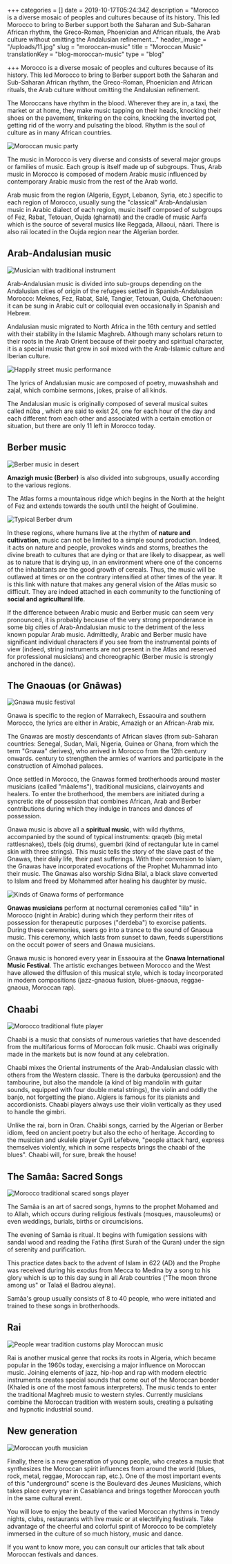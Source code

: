 +++
categories = []
date = 2019-10-17T05:24:34Z
description = "Morocco is a diverse mosaic of peoples and cultures because of its history. This led Morocco to bring to Berber support both the Saharan and Sub-Saharan African rhythm, the Greco-Roman, Phoenician and African rituals, the Arab culture without omitting the Andalusian refinement..."
header_image = "/uploads/11.jpg"
slug = "moroccan-music"
title = "Moroccan Music"
translationKey = "blog-moroccan-music"
type = "blog"

+++
Morocco is a diverse mosaic of peoples and cultures because of its history. This led Morocco to bring to Berber support both the Saharan and Sub-Saharan African rhythm, the Greco-Roman, Phoenician and African rituals, the Arab culture without omitting the Andalusian refinement.

The Moroccans have rhythm in the blood. Wherever they are in, a taxi, the market or at home, they make music tapping on their heads, knocking their shoes on the pavement, tinkering on the coins, knocking the inverted pot, getting rid of the worry and pulsating the blood. Rhythm is the soul of culture as in many African countries.

![Moroccan music party](/uploads/Morocco-Ourika-Valley-Berber-Musicians-1.jpg "Moroccan music party")

The music in Morocco is very diverse and consists of several major groups or families of music. Each group is itself made up of subgroups. Thus, Arab music in Morocco is composed of modern Arabic music influenced by contemporary Arabic music from the rest of the Arab world.

Arab music from the region (Algeria, Egypt, Lebanon, Syria, etc.) specific to each region of Morocco, usually sung the "classical" Arab-Andalusian music in Arabic dialect of each region, music itself composed of subgroups of Fez, Rabat, Tetouan, Oujda (gharnati) and the cradle of music Aarfa which is the source of several musics like Reggada, Allaoui, nâari. There is also raï located in the Oujda region near the Algerian border.

## **Arab-Andalusian music**

![Musician with traditional instrument](/uploads/4-11.jpg "Musician with traditional instrument")

Arab-Andalusian music is divided into sub-groups depending on the Andalusian cities of origin of the refugees settled in Spanish-Andalusian Morocco: Meknes, Fez, Rabat, Salé, Tangier, Tetouan, Oujda, Chefchaouen: it can be sung in Arabic cult or colloquial even occasionally in Spanish and Hebrew.

Andalusian music migrated to North Africa in the 16th century and settled with their stability in the Islamic Maghreb. Although many scholars return to their roots in the Arab Orient because of their poetry and spiritual character, it is a special music that grew in soil mixed with the Arab-Islamic culture and Iberian culture.

![Happily street music performance](/uploads/10-6.jpg "Happily street music performance")

The lyrics of Andalusian music are composed of poetry, muwashshah and zajal, which combine sermons, jokes, praise of all kinds.

The Andalusian music is originally composed of several musical suites called nûba , which are said to exist 24, one for each hour of the day and each different from each other and associated with a certain emotion or situation, but there are only 11 left in Morocco today.

## **Berber music**

![Berber music in desert](/uploads/8-5.jpg "Berber music in desert")

**Amazigh music (Berber)** is also divided into subgroups, usually according to the various regions.

The Atlas forms a mountainous ridge which begins in the North at the height of Fez and extends towards the south until the height of Goulimine.

![Typical Berber drum](/uploads/1200px-Tbilat,Marokko2.jpg "Typical Berber drum")

In these regions, where humans live at the rhythm of **nature and cultivation**, music can not be limited to a simple sound production. Indeed, it acts on nature and people, provokes winds and storms, breathes the divine breath to cultures that are dying or that are likely to disappear, as well as to nature that is drying up, in an environment where one of the concerns of the inhabitants are the good growth of cereals. Thus, the music will be outlawed at times or on the contrary intensified at other times of the year. It is this link with nature that makes any general vision of the Atlas music so difficult. They are indeed attached in each community to the functioning of **social and agricultural life**.

If the difference between Arabic music and Berber music can seem very pronounced, it is probably because of the very strong preponderance in some big cities of Arab-Andalusian music to the detriment of the less known popular Arab music. Admittedly, Arabic and Berber music have significant individual characters if you see from the instrumental points of view (indeed, string instruments are not present in the Atlas and reserved for professional musicians) and choreographic (Berber music is strongly anchored in the dance).

## **The Gnaouas (or Gnâwas)**

![Gnawa music festival](/uploads/9-6.jpg "Gnawa music festival")

Gnawa is specific to the region of Marrakech, Essaouira and southern Morocco, the lyrics are either in Arabic, Amazigh or an African-Arab mix.

The Gnawas are mostly descendants of African slaves (from sub-Saharan countries: Senegal, Sudan, Mali, Nigeria, Guinea or Ghana, from which the term "Gnawa" derives), who arrived in Morocco from the 12th century onwards. century to strengthen the armies of warriors and participate in the construction of Almohad palaces.

Once settled in Morocco, the Gnawas formed brotherhoods around master musicians (called "mâalems"), traditional musicians, clairvoyants and healers. To enter the brotherhood, the members are initiated during a syncretic rite of possession that combines African, Arab and Berber contributions during which they indulge in trances and dances of possession.

Gnawa music is above all a **spiritual music**, with wild rhythms, accompanied by the sound of typical instruments: qraqeb (big metal rattlesnakes), tbels (big drums), guembri (kind of rectangular lute in camel skin with three strings). This music tells the story of the slave past of the Gnawas, their daily life, their past sufferings. With their conversion to Islam, the Gnawas have incorporated evocations of the Prophet Muhammad into their music. The Gnawas also worship Sidna Bilal, a black slave converted to Islam and freed by Mohammed after healing his daughter by music.

![Kinds of Gnawa forms of performance](/uploads/1-11.jpg "Kinds of Gnawa forms of performance")

**Gnawas musicians** perform at nocturnal ceremonies called "lila" in Morocco (night in Arabic) during which they perform their rites of possession for therapeutic purposes ("derdeba") to exorcise patients. During these ceremonies, seers go into a trance to the sound of Gnaoua music. This ceremony, which lasts from sunset to dawn, feeds superstitions on the occult power of seers and Gnawa musicians.

Gnawa music is honored every year in Essaouira at the **Gnawa International Music Festival**. The artistic exchanges between Morocco and the West have allowed the diffusion of this musical style, which is today incorporated in modern compositions (jazz-gnaoua fusion, blues-gnaoua, reggae-gnaoua, Moroccan rap).

## **Chaabi**

![Morocco traditional flute player](/uploads/Chaabi.jpg "Morocco traditional flute player")

Chaabi is a music that consists of numerous varieties that have descended from the multifarious forms of Moroccan folk music. Chaabi was originally made in the markets but is now found at any celebration.

Chaabi mixes the Oriental instruments of the Arab-Andalusian classic with others from the Western classic. There is the darbuka (percussion) and the tambourine, but also the mandole (a kind of big mandolin with guitar sounds, equipped with four double metal strings), the violin and oddly the banjo, not forgetting the piano. Algiers is famous for its pianists and accordionists. Chaabi players always use their violin vertically as they used to handle the gimbri.

Unlike the rai, born in Oran. Chaâbi songs, carried by the Algerian or Berber idiom, feed on ancient poetry but also the echo of heritage. According to the musician and ukulele player Cyril Lefebvre, "people attack hard, express themselves violently, which in some respects brings the chaabi of the blues". Chaabi will, for sure, break the house!

## **The Samâa: Sacred Songs**

![Morocco traditional scared songs player](/uploads/15.jpg "Morocco traditional scared songs player")

The Samâa is an art of sacred songs, hymns to the prophet Mohamed and to Allah, which occurs during religious festivals (mosques, mausoleums) or even weddings, burials, births or circumcisions.

The evening of Samâa is ritual. It begins with fumigation sessions with sandal wood and reading the Fatiha (first Surah of the Quran) under the sign of serenity and purification.

This practice dates back to the advent of Islam in 622 (AD) and the Prophe was received during his exodus from Mecca to Medina by a song to his glory which is up to this day sung in all Arab countries ("The moon throne among us" or Talaâ el Badrou aleyna).

Samâa's group usually consists of 8 to 40 people, who were initiated and trained to these songs in brotherhoods.

## **Rai**

![People wear tradition customs play Moroccan music](/uploads/2-9.jpg "People wear tradition customs play Moroccan music")

Rai is another musical genre that rocks its roots in Algeria, which became popular in the 1960s today, exercising a major influence on Moroccan music. Joining elements of jazz, hip-hop and rap with modern electric instruments creates special sounds that come out of the Moroccan border (Khaled is one of the most famous interpreters). The music tends to enter the traditional Maghreb music to western styles. Currently musicians combine the Moroccan tradition with western souls, creating a pulsating and hypnotic industrial sound.

## **New generation**

![Moroccan youth musician](/uploads/17.jpg "Moroccan youth musician")

Finally, there is a new generation of young people, who creates a music that synthesizes the Moroccan spirit influences from around the world (blues, rock, metal, reggae, Moroccan rap, etc.). One of the most important events of this "underground" scene is the Boulevard des Jeunes Musicians, which takes place every year in Casablanca and brings together Moroccan youth in the same cultural event.

You will love to enjoy the beauty of the varied Moroccan rhythms in trendy nights, clubs, restaurants with live music or at electrifying festivals. Take advantage of the cheerful and colorful spirit of Morocco to be completely immersed in the culture of so much history, music and dance.

If you want to know more, you can consult our articles that talk about Moroccan festivals and dances.
